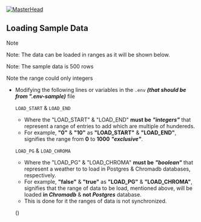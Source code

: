 [![MasterHead](https://github.com/WikiProductOfficial/WikiProductOfficial/assets/130275283/84e08fc1-b327-4442-b67e-9269dfeb60f3)](https://wikiproduct.up.railway.app/)

## Loading  Sample Data
> [!NOTE]
> Note: The data can be loaded in ranges as it will be shown below.
> 
> Note: The sample data is 500 rows
> 
> Note the range could only integers

* Modifying the following lines or variables in the ```.env``` ***(that should be from ".env-sample)*** file
  
    ```LOAD_START``` & ```LOAD_END```
   * Where the "LOAD_START" & "LOAD_END" **must be** ***"integers"*** that represent a range of entries to add which are multiple of hundereds. 
   * For example, **"0"** & **"10"** as **"LOAD_START"** & **"LOAD_END"**, signifies the range from **0** to **1000** ***"exclusive"***.
    
    ```LOAD_PG``` & ```LOAD_CHROMA```
   * Where the "LOAD_PG" & "LOAD_CHROMA" **must be** ***"boolean"*** that represent a weather to to load in Postgres & Chromadb databases, respectively. 
   * For example, **"false"** & **"true"** as **"LOAD_PG"** & **"LOAD_CHROMA"**, signifies that the range of data to be load, mentioned above, will be loaded **in *Chromadb*** & **not *Postgres*** database.
   * This is done for it the ranges of data is not synchronized.


    ()